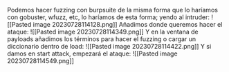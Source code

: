 Podemos hacer fuzzing con burpsuite de la misma forma que lo haríamos con gobuster, wfuzz, etc, lo haríamos de esta forma; yendo al intruder:
![[Pasted image 20230728114128.png]]
Añadimos donde queremos hacer el ataque:
![[Pasted image 20230728114349.png]]
Y en la ventana de payloads añadimos los términos para hacer el fuzzing o cargar un diccionario dentro de load:
![[Pasted image 20230728114422.png]]
Y si damos en start attack, empezará el ataque:
![[Pasted image 20230728114549.png]]
